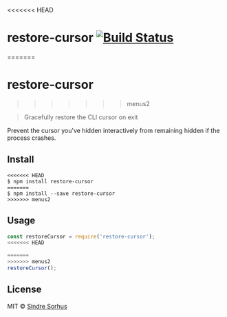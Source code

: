 <<<<<<< HEAD
# restore-cursor [![Build Status](https://travis-ci.org/sindresorhus/restore-cursor.svg?branch=master)](https://travis-ci.org/sindresorhus/restore-cursor)
=======
# restore-cursor
>>>>>>> menus2

> Gracefully restore the CLI cursor on exit

Prevent the cursor you've hidden interactively from remaining hidden if the process crashes.


## Install

```
<<<<<<< HEAD
$ npm install restore-cursor
=======
$ npm install --save restore-cursor
>>>>>>> menus2
```


## Usage

```js
const restoreCursor = require('restore-cursor');
<<<<<<< HEAD

=======
>>>>>>> menus2
restoreCursor();
```


## License

MIT © [Sindre Sorhus](https://sindresorhus.com)
